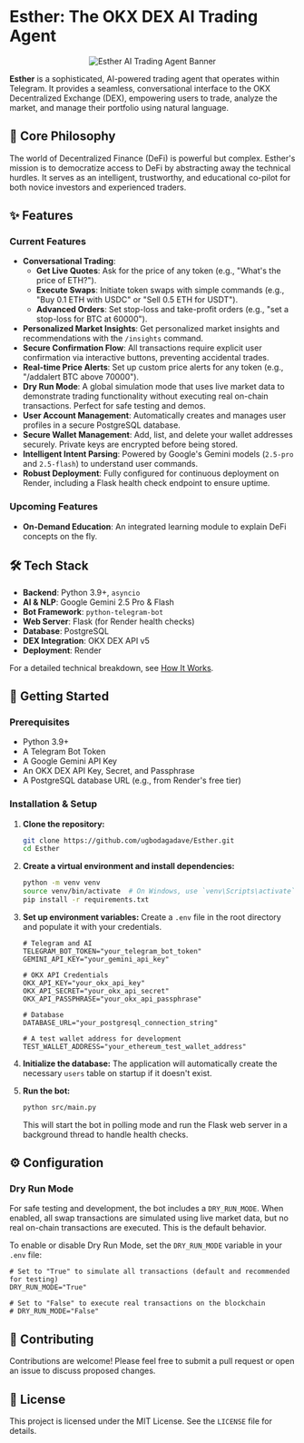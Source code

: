 # Esther: The OKX DEX AI Trading Agent

<div align="center">
  <img src="https://placehold.co/600x300/000000/FFFFFF/png?text=Esther+AI" alt="Esther AI Trading Agent Banner">
</div>

**Esther** is a sophisticated, AI-powered trading agent that operates within Telegram. It provides a seamless, conversational interface to the OKX Decentralized Exchange (DEX), empowering users to trade, analyze the market, and manage their portfolio using natural language.

## 🌟 Core Philosophy
The world of Decentralized Finance (DeFi) is powerful but complex. Esther's mission is to democratize access to DeFi by abstracting away the technical hurdles. It serves as an intelligent, trustworthy, and educational co-pilot for both novice investors and experienced traders.

## ✨ Features

### Current Features
-   **Conversational Trading**:
    -   **Get Live Quotes**: Ask for the price of any token (e.g., "What's the price of ETH?").
    -   **Execute Swaps**: Initiate token swaps with simple commands (e.g., "Buy 0.1 ETH with USDC" or "Sell 0.5 ETH for USDT").
    -   **Advanced Orders**: Set stop-loss and take-profit orders (e.g., "set a stop-loss for BTC at 60000").
-   **Personalized Market Insights**: Get personalized market insights and recommendations with the `/insights` command.
-   **Secure Confirmation Flow**: All transactions require explicit user confirmation via interactive buttons, preventing accidental trades.
-   **Real-time Price Alerts**: Set up custom price alerts for any token (e.g., "/addalert BTC above 70000").
-   **Dry Run Mode**: A global simulation mode that uses live market data to demonstrate trading functionality without executing real on-chain transactions. Perfect for safe testing and demos.
-   **User Account Management**: Automatically creates and manages user profiles in a secure PostgreSQL database.
-   **Secure Wallet Management**: Add, list, and delete your wallet addresses securely. Private keys are encrypted before being stored.
-   **Intelligent Intent Parsing**: Powered by Google's Gemini models (`2.5-pro` and `2.5-flash`) to understand user commands.
-   **Robust Deployment**: Fully configured for continuous deployment on Render, including a Flask health check endpoint to ensure uptime.

### Upcoming Features
-   **On-Demand Education**: An integrated learning module to explain DeFi concepts on the fly.

## 🛠️ Tech Stack

-   **Backend**: Python 3.9+, `asyncio`
-   **AI & NLP**: Google Gemini 2.5 Pro & Flash
-   **Bot Framework**: `python-telegram-bot`
-   **Web Server**: Flask (for Render health checks)
-   **Database**: PostgreSQL
-   **DEX Integration**: OKX DEX API v5
-   **Deployment**: Render

For a detailed technical breakdown, see [How It Works](./how-it-works.md).

## 🚀 Getting Started

### Prerequisites

-   Python 3.9+
-   A Telegram Bot Token
-   A Google Gemini API Key
-   An OKX DEX API Key, Secret, and Passphrase
-   A PostgreSQL database URL (e.g., from Render's free tier)

### Installation & Setup

1.  **Clone the repository:**
    ```bash
    git clone https://github.com/ugbodagadave/Esther.git
    cd Esther
    ```

2.  **Create a virtual environment and install dependencies:**
    ```bash
    python -m venv venv
    source venv/bin/activate  # On Windows, use `venv\Scripts\activate`
    pip install -r requirements.txt
    ```

3.  **Set up environment variables:**
    Create a `.env` file in the root directory and populate it with your credentials.
    ```dotenv
    # Telegram and AI
    TELEGRAM_BOT_TOKEN="your_telegram_bot_token"
    GEMINI_API_KEY="your_gemini_api_key"

    # OKX API Credentials
    OKX_API_KEY="your_okx_api_key"
    OKX_API_SECRET="your_okx_api_secret"
    OKX_API_PASSPHRASE="your_okx_api_passphrase"

    # Database
    DATABASE_URL="your_postgresql_connection_string"
    
    # A test wallet address for development
    TEST_WALLET_ADDRESS="your_ethereum_test_wallet_address"
    ```

4.  **Initialize the database:**
    The application will automatically create the necessary `users` table on startup if it doesn't exist.

5.  **Run the bot:**
    ```bash
    python src/main.py
    ```
    This will start the bot in polling mode and run the Flask web server in a background thread to handle health checks.

## ⚙️ Configuration

### Dry Run Mode
For safe testing and development, the bot includes a `DRY_RUN_MODE`. When enabled, all swap transactions are simulated using live market data, but no real on-chain transactions are executed. This is the default behavior.

To enable or disable Dry Run Mode, set the `DRY_RUN_MODE` variable in your `.env` file:
```dotenv
# Set to "True" to simulate all transactions (default and recommended for testing)
DRY_RUN_MODE="True"

# Set to "False" to execute real transactions on the blockchain
# DRY_RUN_MODE="False"
```

## 🤝 Contributing

Contributions are welcome! Please feel free to submit a pull request or open an issue to discuss proposed changes.

## 📄 License

This project is licensed under the MIT License. See the `LICENSE` file for details.
